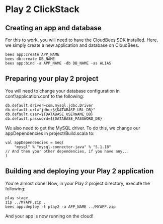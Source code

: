 # Play 2 ClickStack

## Creating an app and database

For this to work, you will need to have the CloudBees SDK installed. 
Here, we simply create a new application and database on CloudBees.

    bees app:create APP_NAME
    bees db:create DB_NAME
    bees app:bind -a APP_NAME -db DB_NAME -as ALIAS

## Preparing your play 2 project

You will need to change your database configuration in 
conf/application.conf to the following:

    db.default.driver=com.mysql.jdbc.Driver
    db.default.url="jdbc:${DATABASE_URL_DB}"
    db.default.user=${DATABASE_USERNAME_DB}
    db.default.password=${DATABASE_PASSWORD_DB}

We also need to get the MySQL driver. To do this, we change our 
appDependencies in project/Build.scala to:

    val appDependencies = Seq(
    	"mysql" % "mysql-connector-java" % "5.1.18"
    // And then your other dependencies, if you have any...
    )


## Building and deploying your Play 2 application

You're almost done! Now, in your Play 2 project directory, execute the 
following:

    play stage
    zip ../MYAPP.zip .
    bees app:deploy -t play2 -a APP_NAME ../MYAPP.zip

And your app is now running on the cloud! 
